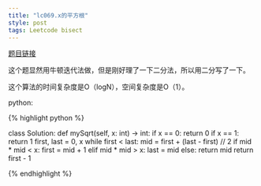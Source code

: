 ```yaml
---
title: "lc069.x的平方根"
style: post
tags: Leetcode bisect
---
```


[题目链接](https://leetcode-cn.com/problems/sqrtx/)

这个题显然用牛顿迭代法做，但是刚好理了一下二分法，所以用二分写了一下。

这个算法的时间复杂度是O（logN），空间复杂度是O（1）。

python:

{% highlight python %}

class Solution:
    def mySqrt(self, x: int) -> int:
        if x == 0:
            return 0
        if x == 1:
            return 1
        first, last = 0, x
        while first < last:
            mid = first + (last - first) // 2
            if mid * mid < x:
                first = mid + 1
            elif mid * mid > x:
                last = mid
            else:
                return mid
        return first - 1

{% endhighlight %}

